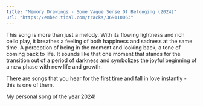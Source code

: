 ```yaml
---
title: "Memory Drawings - Some Vague Sense Of Belonging (2024)"
url: "https://embed.tidal.com/tracks/369110063"
---
```


This song is more than just a melody. With its flowing lightness and rich cello
play, it breathes a feeling of both happiness and sadness at the same time. A
perception of being in the moment and looking back, a tone of coming back to
life. It sounds like that one moment that stands for the transition out of a
period of darkness and symbolizes the joyful beginning of a new phase with new
life and growth. 

There are songs that you hear for the first time and fall in love instantly -
this is one of them.

My personal song of the year 2024!
